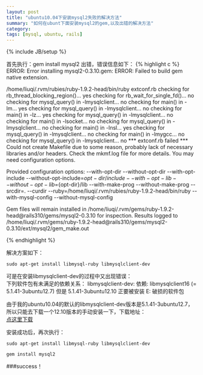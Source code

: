 ```yaml
---
layout: post
title: "ubuntu10.04下安装mysql2失败的解决方法"
summary: "如何在ubunt下面安装mysql2的gem,以及出错的解决方法"
category: 
tags: [mysql, ubuntu, rails]
---
```

{% include JB/setup %}

首先执行：gem install mysql2 出错，错误信息如下：
{% highlight c %}
ERROR:  Error installing mysql2-0.3.10.gem:
ERROR: Failed to build gem native extension.
 
/home/liuqi/.rvm/rubies/ruby-1.9.2-head/bin/ruby extconf.rb
checking for rb_thread_blocking_region()... yes
checking for rb_wait_for_single_fd()... no
checking for mysql_query() in -lmysqlclient... no
checking for main() in -lm... yes
checking for mysql_query() in -lmysqlclient... no
checking for main() in -lz... yes
checking for mysql_query() in -lmysqlclient... no
checking for main() in -lsocket... no
checking for mysql_query() in -lmysqlclient... no
checking for main() in -lnsl... yes
checking for mysql_query() in -lmysqlclient... no
checking for main() in -lmygcc... no
checking for mysql_query() in -lmysqlclient... no
*** extconf.rb failed ***
Could not create Makefile due to some reason, probably lack of
necessary libraries and/or headers.  Check the mkmf.log file for more
details.  You may need configuration options.
 
Provided configuration options:
--with-opt-dir
--without-opt-dir
--with-opt-include
--without-opt-include=${opt-dir}/include
--with-opt-lib
--without-opt-lib=${opt-dir}/lib
--with-make-prog
--without-make-prog
--srcdir=.
--curdir
--ruby=/home/liuqi/.rvm/rubies/ruby-1.9.2-head/bin/ruby
--with-mysql-config
--without-mysql-config
 
Gem files will remain installed in /home/liuqi/.rvm/gems/ruby-1.9.2-head@rails310/gems/mysql2-0.3.10 for inspection.
Results logged to /home/liuqi/.rvm/gems/ruby-1.9.2-head@rails310/gems/mysql2-0.3.10/ext/mysql2/gem_make.out

{% endhighlight %}

解决方案如下：   

`sudo apt-get install libmysql-ruby libmysqlclient-dev`   

可是在安装libmysqlclient-dev的过程中又出现错误：   
下列软件包有未满足的依赖关系：
libmysqlclient-dev: 依赖: libmysqlclient16 (= 5.1.41-3ubuntu12.7) 但是 5.1.41-3ubuntu12.10 正要被安装
E: 破损的软件包

由于我的ubuntu10.04的默认的libmysqlclient-dev版本是5.1.41-3ubuntu12.7，所以只能去下载一个12.10版本的手动安装一下，下载地址：   
[点这里下载](http://launchpadlibrarian.net/63912696/libmysqlclient-dev_5.1.41-3ubuntu12.10_i386.deb)

安装成功后，再次执行：

`sudo apt-get install libmysql-ruby libmysqlclient-dev`
     
`gem install mysql2`

###success！
